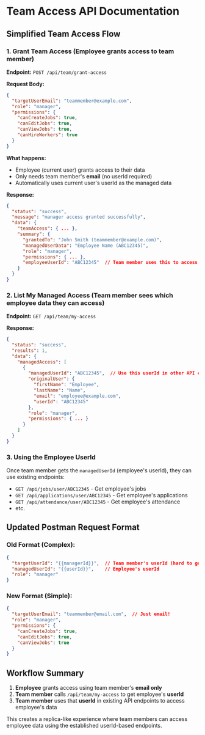# Team Access API Documentation

## Simplified Team Access Flow

### 1. Grant Team Access (Employee grants access to team member)

**Endpoint:** `POST /api/team/grant-access`

**Request Body:**
```json
{
  "targetUserEmail": "teammember@example.com",
  "role": "manager",
  "permissions": {
    "canCreateJobs": true,
    "canEditJobs": true,
    "canViewJobs": true,
    "canHireWorkers": true
  }
}
```

**What happens:**
- Employee (current user) grants access to their data
- Only needs team member's **email** (no userId required)
- Automatically uses current user's userId as the managed data

**Response:**
```json
{
  "status": "success",
  "message": "manager access granted successfully",
  "data": {
    "teamAccess": { ... },
    "summary": {
      "grantedTo": "John Smith (teammember@example.com)",
      "managedUserData": "Employee Name (ABC12345)",
      "role": "manager",
      "permissions": { ... },
      "employeeUserId": "ABC12345"  // Team member uses this to access data
    }
  }
}
```

### 2. List My Managed Access (Team member sees which employee data they can access)

**Endpoint:** `GET /api/team/my-access`

**Response:**
```json
{
  "status": "success",
  "results": 1,
  "data": {
    "managedAccess": [
      {
        "managedUserId": "ABC12345",  // Use this userId in other API calls
        "originalUser": {
          "firstName": "Employee",
          "lastName": "Name",
          "email": "employee@example.com",
          "userId": "ABC12345"
        },
        "role": "manager",
        "permissions": { ... }
      }
    ]
  }
}
```

### 3. Using the Employee UserId

Once team member gets the `managedUserId` (employee's userId), they can use existing endpoints:

- `GET /api/jobs/user/ABC12345` - Get employee's jobs
- `GET /api/applications/user/ABC12345` - Get employee's applications
- `GET /api/attendance/user/ABC12345` - Get employee's attendance
- etc.

## Updated Postman Request Format

### Old Format (Complex):
```json
{
  "targetUserId": "{{managerId}}",  // Team member's userId (hard to get)
  "managedUserId": "{{userId}}",    // Employee's userId
  "role": "manager"
}
```

### New Format (Simple):
```json
{
  "targetUserEmail": "teammember@email.com",  // Just email!
  "role": "manager",
  "permissions": {
    "canCreateJobs": true,
    "canEditJobs": true,
    "canViewJobs": true
  }
}
```

## Workflow Summary

1. **Employee** grants access using team member's **email only**
2. **Team member** calls `/api/team/my-access` to get employee's **userId**
3. **Team member** uses that **userId** in existing API endpoints to access employee's data

This creates a replica-like experience where team members can access employee data using the established userId-based endpoints.